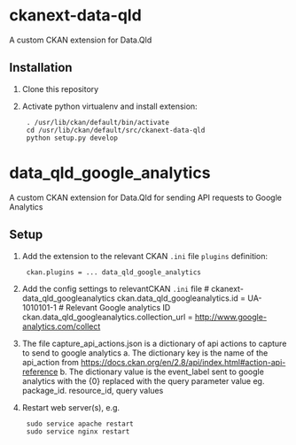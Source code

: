 # ckanext-data-qld
A custom CKAN extension for Data.Qld

## Installation

1. Clone this repository

2. Activate python virtualenv and install extension:

        . /usr/lib/ckan/default/bin/activate
        cd /usr/lib/ckan/default/src/ckanext-data-qld
        python setup.py develop

# data_qld_google_analytics
A custom CKAN extension for Data.Qld for sending API requests to Google Analytics

## Setup

1. Add the extension to the relevant CKAN `.ini` file `plugins` definition:

        ckan.plugins = ... data_qld_google_analytics 

2. Add the config settings to relevantCKAN `.ini` file 
        # ckanext-data_qld_googleanalytics
        ckan.data_qld_googleanalytics.id = UA-1010101-1 # Relevant Google analytics ID
        ckan.data_qld_googleanalytics.collection_url = http://www.google-analytics.com/collect

3. The file capture_api_actions.json is a dictionary of api actions to capture to send to google analytics 
        a. The dictionary key is the name of the api_action from https://docs.ckan.org/en/2.8/api/index.html#action-api-reference
        b. The dictionary value is the event_label sent to google analytics with the {0} replaced with the query parameter value eg. package_id. resource_id, query values

4. Restart web server(s), e.g.

        sudo service apache restart
        sudo service nginx restart

